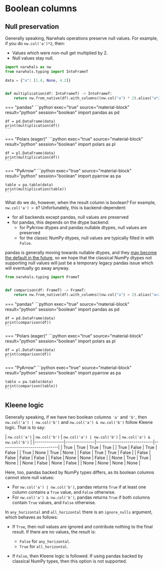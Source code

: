 # Boolean columns

## Null preservation

Generally speaking, Narwhals operations preserve null values.
For example, if you do `nw.col('a')*2`, then:

- Values which were non-null get multiplied by 2.
- Null values stay null.

```python exec="1" source="above" session="boolean"
import narwhals as nw
from narwhals.typing import IntoFrameT

data = {"a": [1.4, None, 4.2]}


def multiplication(df: IntoFrameT) -> IntoFrameT:
    return nw.from_native(df).with_columns((nw.col("a") * 2).alias("a*2")).to_native()
```

=== "pandas"
    ```python exec="true" source="material-block" result="python" session="boolean"
    import pandas as pd

    df = pd.DataFrame(data)
    print(multiplication(df))
    ```

=== "Polars (eager)"
    ```python exec="true" source="material-block" result="python" session="boolean"
    import polars as pl

    df = pl.DataFrame(data)
    print(multiplication(df))
    ```

=== "PyArrow"
    ```python exec="true" source="material-block" result="python" session="boolean"
    import pyarrow as pa

    table = pa.table(data)
    print(multiplication(table))
    ```

What do we do, however, when the result column is boolean? For
example, `nw.col('a') > 0`?
Unfortunately, this is backend-dependent:

- for all backends except pandas, null values are preserved
- for pandas, this depends on the dtype backend:
    - for PyArrow dtypes and pandas nullable dtypes, null values are preserved
    - for the classic NumPy dtypes, null values are typically filled in with `False`.

pandas is generally moving towards nullable dtypes, and they
[may become the default in the future](https://github.com/pandas-dev/pandas/pull/58988),
so we hope that the classical NumPy dtypes not supporting null values will just
be a temporary legacy pandas issue which will eventually go
away anyway.

```python exec="1" source="above" session="boolean"
from narwhals.typing import FrameT


def comparison(df: FrameT) -> FrameT:
    return nw.from_native(df).with_columns((nw.col("a") > 2).alias("a>2")).to_native()
```

=== "pandas"
    ```python exec="true" source="material-block" result="python" session="boolean"
    import pandas as pd

    df = pd.DataFrame(data)
    print(comparison(df))
    ```

=== "Polars (eager)"
    ```python exec="true" source="material-block" result="python" session="boolean"
    import polars as pl

    df = pl.DataFrame(data)
    print(comparison(df))
    ```

=== "PyArrow"
    ```python exec="true" source="material-block" result="python" session="boolean"
    import pyarrow as pa

    table = pa.table(data)
    print(comparison(table))
    ```

## Kleene logic

Generally speaking, if we have two boolean columns `'a'` and `'b'`, then `nw.col('a') | nw.col('b')` and
`nw.col('a') & nw.col('b')` follow Kleene logic. That is to say:

| `nw.col('a')` | `nw.col('b')` | `nw.col('a') | nw.col('b')` | `nw.col('a') & nw.col('b')` |
|---------------|---------------|-----------------------------|-----------------------------|
| True          | True          | True                        | True                        |
| True          | False         | True                        | False                       |
| True          | None          | True                        | None                        |
| False         | True          | True                        | False                       |
| False         | False         | False                       | False                       |
| False         | None          | None                        | False                       |
| None          | True          | True                        | None                        |
| None          | False         | None                        | False                       |
| None          | None          | None                        | None                        |

Here, too, pandas backed by NumPy types differs, as its boolean columns cannot store null values:

- For `nw.col('a') | nw.col('b')`, pandas returns `True` if at least one column contains a `True` value, and `False` otherwise.
- For `nw.col('a') & nw.col('b')`, pandas returns `True` if both columns contain `True` values, and `False` otherwise.

In `any_horizontal` and `all_horizontal` there is an `ignore_nulls` argument, which behaves as follows:

- If `True`, then null values are ignored and contribute nothing to the final result. If there are
    no values, the result is:

    - `False` for `any_horizontal`.
    - `True` for `all_horizontal`.
- If `False`, then Kleene logic is followed. If using pandas backed by classical NumPy types, then this option is not supported.
